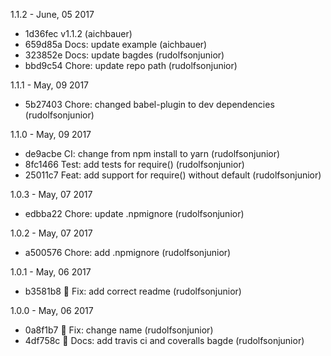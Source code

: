 1.1.2 - June, 05 2017

* 1d36fec v1.1.2 (aichbauer)
* 659d85a Docs: update example (aichbauer)
* 323852e Docs: update bagdes (rudolfsonjunior)
* bbd9c54 Chore: update repo path (rudolfsonjunior)

1.1.1 - May, 09 2017

* 5b27403 Chore: changed babel-plugin to dev dependencies (rudolfsonjunior)

1.1.0 - May, 09 2017

* de9acbe CI: change from npm install to yarn (rudolfsonjunior)
* 8fc1466 Test: add tests for require() (rudolfsonjunior)
* 25011c7 Feat: add support for require() without default (rudolfsonjunior)

1.0.3 - May, 07 2017

* edbba22 Chore: update .npmignore (rudolfsonjunior)

1.0.2 - May, 07 2017

* a500576 Chore: add .npmignore (rudolfsonjunior)

1.0.1 - May, 06 2017

* b3581b8 :bug: Fix: add correct readme (rudolfsonjunior)

1.0.0 - May, 06 2017

* 0a8f1b7 :bug: Fix: change name (rudolfsonjunior)
* 4df758c :memo: Docs: add travis ci and coveralls bagde (rudolfsonjunior)

